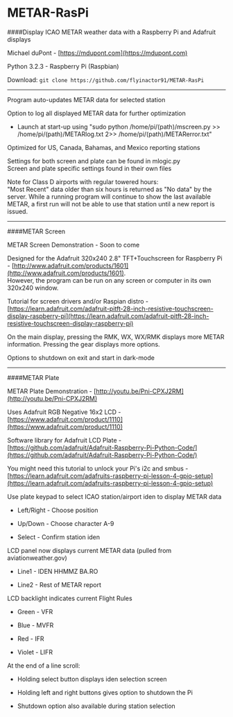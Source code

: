 METAR-RasPi
===========

####Display ICAO METAR weather data with a Raspberry Pi and Adafruit displays

Michael duPont - [https://mdupont.com](https://mdupont.com)

Python 3.2.3 - Raspberry Pi (Raspbian)

Download: `git clone https://github.com/flyinactor91/METAR-RasPi`

-----------

Program auto-updates METAR data for selected station

Option to log all displayed METAR data for further optimization

* Launch at start-up using "sudo python /home/pi/(path)/mscreen.py >> /home/pi/(path)/METARlog.txt 2>> /home/pi/(path)/METARerror.txt"

Optimized for US, Canada, Bahamas, and Mexico reporting stations

Settings for both screen and plate can be found in mlogic.py  
Screen and plate specific settings found in their own files

Note for Class D airports with regular towered hours:  
"Most Recent" data older than six hours is returned as "No data" by the server. While a running program will continue to show the last available METAR, a first run will not be able to use that station until a new report is issued.

-----------

####METAR Screen

METAR Screen Demonstration - Soon to come

Designed for the Adafruit 320x240 2.8" TFT+Touchscreen for Raspberry Pi - [http://www.adafruit.com/products/1601](http://www.adafruit.com/products/1601).  
However, the program can be run on any screen or computer in its own 320x240 window.

Tutorial for screen drivers and/or Raspian distro - [https://learn.adafruit.com/adafruit-pitft-28-inch-resistive-touchscreen-display-raspberry-pi](https://learn.adafruit.com/adafruit-pitft-28-inch-resistive-touchscreen-display-raspberry-pi)

On the main display, pressing the RMK, WX, WX/RMK displays more METAR information. Pressing the gear displays more options.

Options to shutdown on exit and start in dark-mode

-----------

####METAR Plate

METAR Plate Demonstration - [http://youtu.be/Pni-CPXJ2RM](http://youtu.be/Pni-CPXJ2RM)

Uses Adafruit RGB Negative 16x2 LCD - [https://www.adafruit.com/product/1110](https://www.adafruit.com/product/1110)

Software library for Adafruit LCD Plate - [https://github.com/adafruit/Adafruit-Raspberry-Pi-Python-Code/](https://github.com/adafruit/Adafruit-Raspberry-Pi-Python-Code/)

You might need this tutorial to unlock your Pi's i2c and smbus - [https://learn.adafruit.com/adafruits-raspberry-pi-lesson-4-gpio-setup](https://learn.adafruit.com/adafruits-raspberry-pi-lesson-4-gpio-setup)

Use plate keypad to select ICAO station/airport iden to display METAR data

* Left/Right - Choose position

* Up/Down - Choose character A-9

* Select - Confirm station iden

LCD panel now displays current METAR data (pulled from aviationweather.gov)

* Line1 - IDEN HHMMZ BA.RO

* Line2 - Rest of METAR report

LCD backlight indicates current Flight Rules

* Green - VFR

* Blue - MVFR

* Red - IFR

* Violet - LIFR

At the end of a line scroll:

* Holding select button displays iden selection screen

* Holding left and right buttons gives option to shutdown the Pi

* Shutdown option also available during station selection

